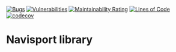 [![Bugs](https://sonarcloud.io/api/project_badges/measure?project=seppanenjp_navisport-lib&metric=bugs)](https://sonarcloud.io/summary/new_code?id=seppanenjp_navisport-lib)
[![Vulnerabilities](https://sonarcloud.io/api/project_badges/measure?project=seppanenjp_navisport-lib&metric=vulnerabilities)](https://sonarcloud.io/summary/new_code?id=seppanenjp_navisport-lib)
[![Maintainability Rating](https://sonarcloud.io/api/project_badges/measure?project=seppanenjp_navisport-lib&metric=sqale_rating)](https://sonarcloud.io/summary/new_code?id=seppanenjp_navisport-lib)
[![Lines of Code](https://sonarcloud.io/api/project_badges/measure?project=seppanenjp_navisport-lib&metric=ncloc)](https://sonarcloud.io/summary/new_code?id=seppanenjp_navisport-lib)
[![codecov](https://codecov.io/gh/seppanenjp/navisport-lib/branch/master/graph/badge.svg?token=ZLVM7XNZCA)](https://codecov.io/gh/seppanenjp/navisport-lib)

# Navisport library
